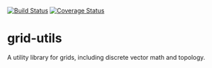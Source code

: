 [![Build Status](https://travis-ci.org/senritsu/grid-utils.svg?branch=master)](https://travis-ci.org/senritsu/grid-utils)
[![Coverage Status](https://coveralls.io/repos/github/senritsu/grid-utils/badge.svg?branch=master)](https://coveralls.io/github/senritsu/grid-utils?branch=master)

# grid-utils

A utility library for grids, including discrete vector math and topology.
